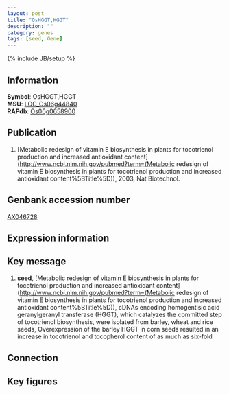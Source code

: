 ```yaml
---
layout: post
title: "OsHGGT,HGGT"
description: ""
category: genes
tags: [seed, Gene]
---
```

{% include JB/setup %}

## Information
__Symbol__: OsHGGT,HGGT  
__MSU__: [LOC_Os06g44840](http://rice.plantbiology.msu.edu/cgi-bin/ORF_infopage.cgi?orf=LOC_Os06g44840)  
__RAPdb__: [Os06g0658900](http://rapdb.dna.affrc.go.jp/viewer/gbrowse_details/irgsp1?name=Os06g0658900)  

## Publication
1. [Metabolic redesign of vitamin E biosynthesis in plants for tocotrienol production and increased antioxidant content](http://www.ncbi.nlm.nih.gov/pubmed?term=(Metabolic redesign of vitamin E biosynthesis in plants for tocotrienol production and increased antioxidant content%5BTitle%5D)), 2003, Nat Biotechnol.

## Genbank accession number
[AX046728](http://www.ncbi.nlm.nih.gov/nuccore/AX046728)

## Expression information

## Key message
1. __seed__, [Metabolic redesign of vitamin E biosynthesis in plants for tocotrienol production and increased antioxidant content](http://www.ncbi.nlm.nih.gov/pubmed?term=(Metabolic redesign of vitamin E biosynthesis in plants for tocotrienol production and increased antioxidant content%5BTitle%5D)),  cDNAs encoding homogentisic acid geranylgeranyl transferase (HGGT), which catalyzes the committed step of tocotrienol biosynthesis, were isolated from barley, wheat and rice seeds, Overexpression of the barley HGGT in corn seeds resulted in an increase in tocotrienol and tocopherol content of as much as six-fold

## Connection

## Key figures


